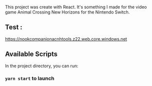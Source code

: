 This project was create with React. It's something I made for the video game Animal Crossing New Horizons for the Nintendo Switch.


## Test :
https://nookcompanionacnhtools.z22.web.core.windows.net

## Available Scripts
In the project directory, you can run:
### `yarn start` to launch
